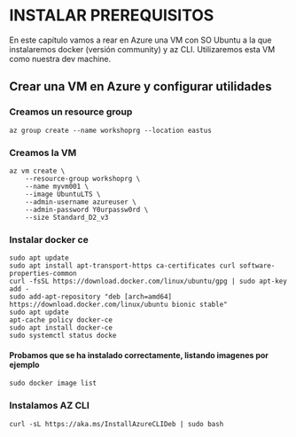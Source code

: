 # INSTALAR PREREQUISITOS
En este capítulo vamos a rear en Azure una VM con SO Ubuntu a la que instalaremos docker (versión community) y az CLI. Utilizaremos esta VM como nuestra dev machine.

## Crear una VM en Azure y configurar utilidades

### Creamos un resource group
```azcli
az group create --name workshoprg --location eastus
```
### Creamos la VM
```azcli
az vm create \
    --resource-group workshoprg \
    --name myvm001 \
    --image UbuntuLTS \
    --admin-username azureuser \
    --admin-password Y0urpassw0rd \
    --size Standard_D2_v3 
```
### Instalar docker ce
```
sudo apt update
sudo apt install apt-transport-https ca-certificates curl software-properties-common
curl -fsSL https://download.docker.com/linux/ubuntu/gpg | sudo apt-key add -
sudo add-apt-repository "deb [arch=amd64] https://download.docker.com/linux/ubuntu bionic stable"
sudo apt update
apt-cache policy docker-ce
sudo apt install docker-ce
sudo systemctl status docke
```
#### Probamos que se ha instalado correctamente, listando imagenes por ejemplo
```
sudo docker image list
```
### Instalamos AZ CLI
```
curl -sL https://aka.ms/InstallAzureCLIDeb | sudo bash
```
